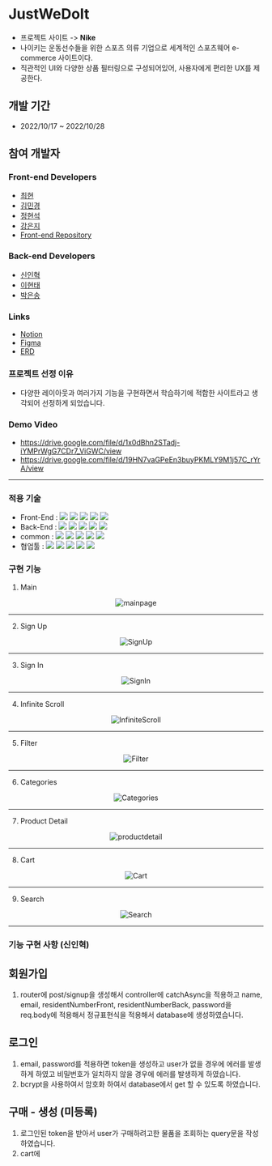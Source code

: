 # JustWeDoIt 

- 프로젝트 사이트 -> **Nike**
- 나이키는 운동선수들을 위한 스포츠 의류 기업으로 세계적인 스포츠웨어 e-commerce 사이트이다. 
- 직관적인 UI와 다양한 상품 필터링으로 구성되어있어, 사용자에게 편리한 UX를 제공한다.


## 개발 기간
- 2022/10/17 ~ 2022/10/28


## 참여 개발자
### Front-end Developers
- [최현](https://github.com/choigus98)
- [김민경](https://github.com/KMK99cone)
- [정현석](https://github.com/Sn-bow)
- [강은지](https://github.com/imchloedev)
- [Front-end Repository](https://github.com/wecode-bootcamp-korea/38-1st-JustWeDoIt-frontend)


### Back-end Developers
- [신인혁](https://github.com/ShinInHuck)
- [이현태](https://github.com/iflov)
- [박은송](https://github.com/Eunsong-Park)


### Links
- [Notion](https://coordinated-roquefort-606.notion.site/38-5-JustWeDoIt-02fa09e5f9454d9e9f5e784187570a99)
- [Figma](https://www.figma.com/file/yAentcZEkANNjqu5Q3SyS0/justwedoit?node-id=0%3A1)
- [ERD](https://dbdiagram.io/d/63521f6c4709410195ad4757)


### 프로젝트 선정 이유
- 다양한 레이아웃과 여러가지 기능을 구현하면서 학습하기에 적합한 사이트라고 생각되어 선정하게 되었습니다.


### Demo Video
- https://drive.google.com/file/d/1x0dBhn2STadj-iYMPrWgG7CDr7_ViGWC/view
- https://drive.google.com/file/d/19HN7vaGPeEn3buyPKMLY9M1j57C_rYrA/view


---


### 적용 기술

- Front-End : <img src="https://img.shields.io/badge/Javscript-F7DF1E?style=flat&logo=javascript&logoColor=white"/> <img src="https://img.shields.io/badge/React.js-61DAFB?style=flat&logo=React&logoColor=white"/> <img src="https://img.shields.io/badge/sass-CC6699?style=flat&logo=sass&logoColor=white"/> <img src="https://img.shields.io/badge/React Router-CA4245?style=flat&logo=ReactRouter&logoColor=white"/> <img src="https://img.shields.io/badge/Create React App-09D3AC?style=flat&logo=CreateReactApp&logoColor=white"/>
- Back-End : <img src="https://img.shields.io/badge/Node.js-339933?style=flat&logo=Node.js&logoColor=white"/> <img src="https://img.shields.io/badge/Express-000000?style=flat&logo=Express&logoColor=white"/> <img src="https://img.shields.io/badge/MySQL-4479A1?style=flat&logo=MySQL&logoColor=white"/> <img src="https://img.shields.io/badge/EC2-FF9900?style=flat&logo=AmazonEC2&logoColor=white"/> <img src="https://img.shields.io/badge/RDS-527FFF?style=flat&logo=AmazonRDS&logoColor=white"/>
- common : <img src="https://img.shields.io/badge/Git-F05032?style=flat&logo=Git&logoColor=white"/> <img src="https://img.shields.io/badge/GitHub-181717?style=flat&logo=GitHub&logoColor=white"/> <img src="https://img.shields.io/badge/AWS-232F3E?style=flat&logo=AmazonAWS&logoColor=white"/> <img src="https://img.shields.io/badge/ESLint-4B32C3?style=flat&logo=AmazonAWS&logoColor=white"/> <img src="https://img.shields.io/badge/Prettier-F7B93E?style=flat&logo=prettier&logoColor=white"/>
- 협업툴 : <img src="https://img.shields.io/badge/Notion-000000?style=flat&logo=Notion&logoColor=white"/> <img src="https://img.shields.io/badge/Slack-4A154B?style=flat&logo=Slack&logoColor=white"/> <img src="https://img.shields.io/badge/Trello-0052CC?style=flat&logo=Trello&logoColor=white"/> <img src="https://img.shields.io/badge/Figma-F24E1E?style=flat&logo=Figma&logoColor=white"/> <img src="https://img.shields.io/badge/PostMan-FF6C37?style=flat&logo=PostMan&logoColor=white"/>


### 구현 기능
1. Main

<div align="center">
  
![mainpage](https://user-images.githubusercontent.com/70960594/198539167-043192e3-dc44-49b9-87a4-bd5f5c49ddb5.gif)
  
</div>

---


2. Sign Up
<div align="center">
  
  ![SignUp](https://user-images.githubusercontent.com/70960594/198539664-7788560a-4eef-4df0-98b6-5df3d357ba99.gif)
  
</div>

---

3. Sign In

<div align="center">
  
![SignIn](https://user-images.githubusercontent.com/70960594/198539736-6da97d5a-3bb9-40b2-9c94-ae52c4cbaa9a.gif)

</div>

---

4. Infinite Scroll

<div align="center">
  
![InfiniteScroll](https://user-images.githubusercontent.com/70960594/198539779-65de330b-b90f-42fc-b0e6-333ef86a5fd5.gif)

</div>

---

5. Filter

<div align="center">
  
![Filter](https://user-images.githubusercontent.com/70960594/198539823-21395c60-fb52-4765-8ca8-2913ff975a14.gif)

</div>

---

6. Categories

<div align="center">
  
![Categories](https://user-images.githubusercontent.com/70960594/198539860-22a12854-4702-4fa1-a426-36a3fa79d73a.gif)

</div>

---

7. Product Detail

<div align="center">
  
![productdetail](https://user-images.githubusercontent.com/70960594/198539907-4378365d-caa1-478f-8583-5dec44a6d492.gif)

</div>

---

8. Cart

<div align="center">
  
![Cart](https://user-images.githubusercontent.com/70960594/198539958-2ad4bf52-e89e-4c8b-91fa-d9726a47d78a.gif)

</div>

---

9. Search

<div align="center">
  
![Search](https://user-images.githubusercontent.com/70960594/198539983-01ee0550-00eb-4a9f-ab5b-fd2c4a6c6ed6.gif)
  
</div>


---

### 기능 구현 사항 (신인혁)

## 회원가입 
1. router에 post/signup을 생성해서 controller에 catchAsync을 적용하고 name, email, residentNumberFront, residentNumberBack, password을 req.body에 적용해서 정규표현식을 적용해서 database에 생성하였습니다.

## 로그인 
1. email, password를 적용하면 token을 생성하고 user가 없을 경우에 에러를 발생하게 하였고 비밀번호가 일치하지 않을 경우에 에러를 발생하게 하였습니다.
2. bcrypt을 사용하여서 암호화 하여서 database에서 get 할 수 있도록 하였습니다.

## 구매 - 생성 (미등록)
1. 로그인된 token을 받아서 user가 구매하려고한 물품을 조회하는 query문을 작성하였습니다.
2. cart에 


